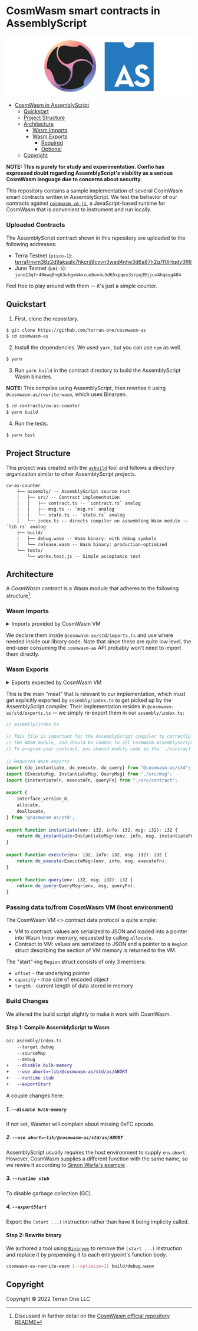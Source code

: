 # CosmWasm smart contracts in AssemblyScript

<div align="center">

![image](./banner.svg)

</div>

<!-- TOC -->

* [CosmWasm in AssemblyScript](#cosmwasm-in-assemblyscript)
	* [Quickstart](#quickstart)
	* [Project Structure](#project-structure)
	* [Architecture](#architecture)
		* [Wasm Imports](#wasm-imports)
		* [Wasm Exports](#wasm-exports)
			* [Required](#required)
			* [Optional](#optional)
	* [Copyright](#copyright)

<!-- TOC -->

**NOTE: This is purely for study and experimentation. Confio has expressed doubt regarding AssemblyScript's viability as
a serious CosmWasm language due to concerns about security.**

This repository contains a sample implementation of several CosmWasm smart contracts written in AssemblyScript. We test
the behavior of our contracts against [`cosmwasm-vm-js`](https://github.com/terran-one/cosmwasm-vm-js), a
JavaScript-based runtime for CosmWasm that is convenient to instrument and run locally.

### Uploaded Contracts

The AssemblyScript contract shown in this repository are uploaded to the following addresses:

- Terra
  Testnet (`pisco-1`): [terra1rnvm38z2d9aksqlx7hkcrjj9cyvn3wad4nhe3d6a87h2g7f0lrtqdy3fl6](https://finder.terra.money/testnet/address/terra1rnvm38z2d9aksqlx7hkcrjj9cyvn3wad4nhe3d6a87h2g7f0lrtqdy3fl6)
- Juno Testnet (`uni-5`): `juno13qfr40ewq0ng63ukgxm4xxue6uv4u5d65xpqes3srpq39jjux4hqeqg484`

Feel free to play around with them -- it's just a simple counter.

## Quickstart

1. First, clone the repository.

```bash
$ git clone https://github.com/terran-one/cosmwasm-as
$ cd cosmwasm-as
```

2. Install the dependencies. We used `yarn`, but you can use `npm` as well.

```bash
$ yarn
```

3. Run `yarn build` in the contract directory to build the AssemblyScript Wasm binaries.

**NOTE:** This compiles using AssemblyScript, then rewrites it using `@cosmwasm-as/rewrite-wasm`, which uses
Binaryen.

```bash
$ cd contracts/cw-as-counter
$ yarn build
```

4. Run the tests.

```bash
$ yarn test
```

## Project Structure

This project was created with the [`asbuild`](https://github.com/AssemblyScript/asbuild) tool and follows a directory
organization similar to other AssemblyScript projects.

```text
cw-as-counter
    ├── assembly/ -- AssemblyScript source root
    │   ├── src/ -- Contract implementation
    │   │   ├── contract.ts -- `contract.rs` analog
    │   │   ├── msg.ts -- `msg.rs` analog
    │   │   └── state.ts -- `state.rs` analog
    │   └── index.ts -- directs compiler on assembling Wasm module -- `lib.rs` analog
    ├── build/
    │   ├── debug.wasm -- Wasm binary: with debug symbols
    │   └── release.wasm -- Wasm binary: production-optimized
    └── tests/
        └── works.test.js -- Simple acceptance test
```

## Architecture

A *CosmWasm contract* is a Wasm module that adheres to the following structure[^1].

[^1]: Discussed in further detail on
the [CosmWasm official repository README](https://github.com/CosmWasm/cosmwasm/blob/007fd626c67945fc548a99b6ba06aefcd0bb4195/README.md)

### Wasm Imports

<details><summary>Imports provided by CosmWasm VM</summary>

```rust
extern "C" {
	#[cfg(feature = "abort")]
	fn abort(source_ptr: u32);

	fn db_read(key: u32) -> u32;
	fn db_write(key: u32, value: u32);
	fn db_remove(key: u32);

	#[cfg(feature = "iterator")]
	fn db_scan(start_ptr: u32, end_ptr: u32, order: i32) -> u32;
	#[cfg(feature = "iterator")]
	fn db_next(iterator_id: u32) -> u32;

	fn addr_validate(source_ptr: u32) -> u32;
	fn addr_canonicalize(source_ptr: u32, destination_ptr: u32) -> u32;
	fn addr_humanize(source_ptr: u32, destination_ptr: u32) -> u32;

	fn secp256k1_verify(message_hash_ptr: u32, signature_ptr: u32, public_key_ptr: u32) -> u32;
	fn secp256k1_recover_pubkey(
		message_hash_ptr: u32,
		signature_ptr: u32,
		recovery_param: u32,
	) -> u64;

	fn ed25519_verify(message_ptr: u32, signature_ptr: u32, public_key_ptr: u32) -> u32;
	fn ed25519_batch_verify(messages_ptr: u32, signatures_ptr: u32, public_keys_ptr: u32) -> u32;

	fn debug(source_ptr: u32);

	fn query_chain(request: u32) -> u32;
}
```

</details>

We declare them inside `@cosmwasm-as/std/imports.ts` and use where needed inside our library code.
Note that since these are quite low level, the end-user consuming the `cosmwasm-as` API probably won't need to import
them directly.

### Wasm Exports

<details><summary>Exports expected by CosmWasm VM</summary>

##### Required

```rust
extern "C" {
	fn allocate(size: usize) -> u32;
	fn deallocate(pointer: u32);
	fn instantiate(env_ptr: u32, info_ptr: u32, msg_ptr: u32) -> u32;
	fn interface_version_8() -> ();
}
```

#### Optional

```rust
extern "C" {
	fn execute(env_ptr: u32, info_ptr: u32, msg_ptr: u32) -> u32;
	fn query(env_ptr: u32, msg_ptr: u32) -> u32;

	// TODO: the following have yet to be implemented
	fn migrate(env_ptr: u32, msg_ptr: u32) -> u32;
	fn reply(env_ptr: u32, msg_ptr: u32) -> u32;
	fn sudo(env_ptr: u32, msg_ptr: u32) -> u32;
	fn ibc_channel_open(env_ptr: u32, msg_ptr: u32) -> u32;
	fn ibc_channel_connect(env_ptr: u32, msg_ptr: u32) -> u32;
	fn ibc_channel_close(env_ptr: u32, msg_ptr: u32) -> u32;
	fn ibc_packet_receive(env_ptr: u32, msg_ptr: u32) -> u32;
	fn ibc_packet_ack(env_ptr: u32, msg_ptr: u32) -> u32;
	fn ibc_packet_timeout(env_ptr: u32, msg_ptr: u32) -> u32;
}
```

</details>

This is the main "meat" that is relevant to our implementation, which must get explicitly exported
by `assembly/index.ts` to get picked up by the AssemblyScript compiler.
Their implementation resides in `@cosmwasm-as/std/exports.ts` -- we simply re-export them in our `assembly/index.ts`:

```ts
// assembly/index.ts

// This file is important for the AssemblyScript compiler to correctly construct
// the WASM module, and should be common to all CosmWasm AssemblyScript projects.
// To program your contract, you should modify code in the `./contract` folder.

// Required Wasm exports
import {do_instantiate, do_execute, do_query} from "@cosmwasm-as/std";
import {ExecuteMsg, InstantiateMsg, QueryMsg} from "./src/msg";
import {instantiateFn, executeFn, queryFn} from "./src/contract";

export {
	interface_version_8,
	allocate,
	deallocate,
} from '@cosmwasm-as/std';

export function instantiate(env: i32, info: i32, msg: i32): i32 {
	return do_instantiate<InstantiateMsg>(env, info, msg, instantiateFn);
}

export function execute(env: i32, info: i32, msg: i32): i32 {
	return do_execute<ExecuteMsg>(env, info, msg, executeFn);
}

export function query(env: i32, msg: i32): i32 {
	return do_query<QueryMsg>(env, msg, queryFn);
}
```

### Passing data to/from CosmWasm VM (host environment)

The CosmWasm VM <> contract data protocol is quite simple:

- VM to contract: values are serialized to JSON and loaded into a pointer into Wasm linear memory, requested by
  calling `allocate`.
- Contract to VM: values are serialized to JSON and a pointer to a `Region` struct describing the section of VM memory
  is returned to the VM.

The "start"-ing `Region` struct consists of only 3 members:

- `offset`  - the underlying pointer
- `capacity` - max size of encoded object
- `length` - current length of data stored in memory

### Build Changes

We altered the build script slightly to make it work with CosmWasm.

#### Step 1: Compile AssemblyScript to Wasm

```diff
asc assembly/index.ts
	--target debug
	--sourceMap
	--debug
+	--disable bulk-memory
+	--use abort=~lib/@cosmwasm-as/std/as/ABORT
+	--runtime stub
+	--exportStart
```

A couple changes here:

##### 1. `--disable bulk-memory`

If not set, Wasmer will complain about missing 0xFC opcode.

##### 2. `--use abort=~lib/@cosmwasm-as/std/as/ABORT`

AssemblyScript usually requires the host environment to supply `env`.`abort`.
However, CosmWasm supplies a different function with the same name, so we rewire it according
to [Simon Warta's example](https://github.com/CosmWasm/cosmwasm/blob/1a356a249c7f0fc655c9070776775a765ab7da2f/contracts/assemblyscript-poc/contract/src/cosmwasm-std/cosmwasm.ts#L106-L126)
.

##### 3. `--runtime stub`

To disable garbage collection (GC).

##### 4. `--exportStart`

Export the `(start ...)` instruction rather than have it being implicity called.

#### Step 2: Rewrite binary

We authored a tool using [`Binaryen`](https://github.com/bytecode-alliance/binaryen) to remove the `(start ...)`
instruction and replace it by prepending it to each entrypoint's function body.

```bash
cosmwasm-as-rewrite-wasm [--optimize=1] build/debug.wasm
```

## Copyright

Copyright &copy; 2022 Terran One LLC

